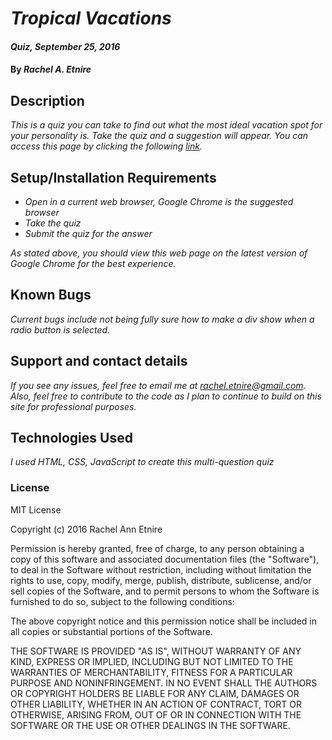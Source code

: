 # _Tropical Vacations_

#### _Quiz, September 25, 2016_

#### By _**Rachel A. Etnire**_

## Description

_This is a quiz you can take to find out what the most ideal vacation spot for your personality is.  Take the quiz and a suggestion will appear.  You can access this page by clicking the following [link](https://rachelbug.github.io/tropical-vacations/)._

## Setup/Installation Requirements

* _Open in a current web browser, Google Chrome is the suggested browser_
* _Take the quiz_
* _Submit the quiz for the answer_

_As stated above, you should view this web page on the latest version of Google Chrome for the best experience._

## Known Bugs

_Current bugs include not being fully sure how to make a div show when a radio button is selected._

## Support and contact details

_If you see any issues, feel free to email me at rachel.etnire@gmail.com.  Also, feel free to contribute to the code as I plan to continue to build on this site for professional purposes._

## Technologies Used

_I used HTML, CSS, JavaScript to create this multi-question quiz_

### License

MIT License

Copyright (c) 2016 Rachel Ann Etnire

Permission is hereby granted, free of charge, to any person obtaining a copy
of this software and associated documentation files (the "Software"), to deal
in the Software without restriction, including without limitation the rights
to use, copy, modify, merge, publish, distribute, sublicense, and/or sell
copies of the Software, and to permit persons to whom the Software is
furnished to do so, subject to the following conditions:

The above copyright notice and this permission notice shall be included in all
copies or substantial portions of the Software.

THE SOFTWARE IS PROVIDED "AS IS", WITHOUT WARRANTY OF ANY KIND, EXPRESS OR
IMPLIED, INCLUDING BUT NOT LIMITED TO THE WARRANTIES OF MERCHANTABILITY,
FITNESS FOR A PARTICULAR PURPOSE AND NONINFRINGEMENT. IN NO EVENT SHALL THE
AUTHORS OR COPYRIGHT HOLDERS BE LIABLE FOR ANY CLAIM, DAMAGES OR OTHER
LIABILITY, WHETHER IN AN ACTION OF CONTRACT, TORT OR OTHERWISE, ARISING FROM,
OUT OF OR IN CONNECTION WITH THE SOFTWARE OR THE USE OR OTHER DEALINGS IN THE
SOFTWARE.
